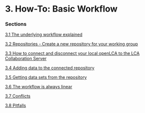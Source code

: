 <style>
    /* initialise the counter */
    body { counter-reset: figureCounter;
    counter-reset: h1counter h2counter h3counter h4counter h5counter h6counter;
     }
    /* increment the counter for every instance of a figure even if it doesn't have a caption */
    figure { counter-increment: figureCounter; text-align: center}
    /* prepend the counter to the figcaption content */
    figure figcaption:before {
        content: "Figure 3-" counter(figureCounter) ": "
    }
    /* increment the counter for every instance of a table even if it doesn't have a caption */
    table { counter-increment: tableCounter; }
    /* prepend the counter to the figcaption content */
    caption:before {
        content: "Table 3-" counter(tableCounter) ": ";
    }
    /* create padding between table cells*/
    th, td {
        padding: 15px;
    }
</style>

<h1 id="header-3">3.  How-To: Basic Workflow</h1>

<h3>Sections</h3>

[3.1    The underlying workflow explained](./chapter_3_1.md)

[3.2    Repositories - Create a new repository for your working group](./chapter_3_2.md)

[3.3    How to connect and disconnect your local openLCA to the LCA Collaboration Server](./chapter_3_3.md)

[3.4    Adding data to the connected repository](./chapter_3_4.md)

[3.5    Getting data sets from the repository](./chapter_3_5.md)

[3.6    The workflow is always linear](./chapter_3_6.md)

[3.7    Conflicts](./chapter_3_7.md)

[3.8    Pitfalls](./chapter_3_8.md)
